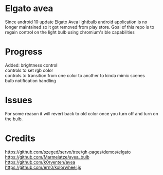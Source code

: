 # Elgato avea
Since android 10 update Elgato Avea lightbulb android application is no longer maintained so it got removed from play store. Goal of this repo is to regain control on the light bulb using chromium's ble capabilities
# Progress
Added:
brightness control<br/>
controls to set rgb color<br/>
controls to transition from one color to another to kinda mimic scenes<br/>
bulb notification handling<br/>
# Issues
For some reason it will revert back to old color once you turn off and turn on the bulb.

# Credits
https://github.com/szeged/servo/tree/gh-pages/demos/elgato<br/>
https://github.com/Marmelatze/avea_bulb<br/>
https://github.com/k0rventen/avea<br/>
https://github.com/ern0/kolorwheel.js

